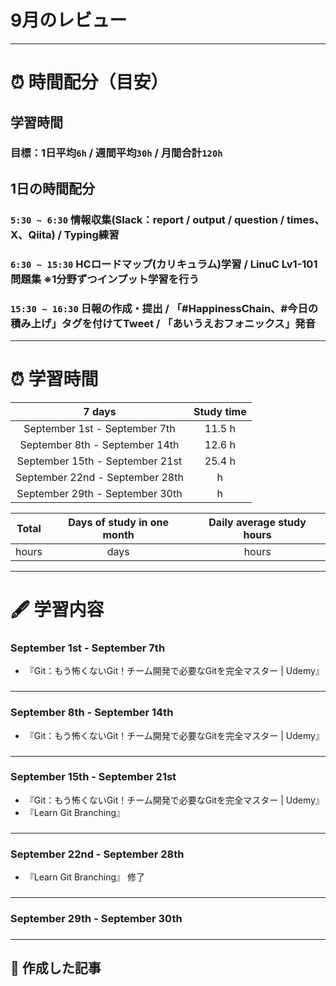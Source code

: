 # 9月のレビュー
---

# ⏰ 時間配分（目安）
## 学習時間
### 目標：1日平均`6h` / 週間平均`30h` / 月間合計`120h`
 
## 1日の時間配分
### `5:30 ~ 6:30` 情報収集(Slack：report / output / question / times、X、Qiita) / Typing練習
### `6:30 ~ 15:30` HCロードマップ(カリキュラム)学習 / LinuC Lv1-101問題集 ※1分野ずつインプット学習を行う
### `15:30 ~ 16:30` 日報の作成・提出 / 「#HappinessChain、#今日の積み上げ」タグを付けてTweet / 「あいうえおフォニックス」発音
---

# ⏰ 学習時間
| 7 days | Study time |
| :---: | :---: |
| September 1st - September 7th | 11.5 h |
| September 8th - September 14th | 12.6 h |
| September 15th - September 21st | 25.4 h |
| September 22nd - September 28th | h |
| September 29th - September 30th | h |

| Total | Days of study in one month | Daily average study hours |
| :---: | :---: | :---: |
| hours | days | hours |
---


# 🖋️ 学習内容
### September 1st - September 7th
- 『Git：もう怖くないGit！チーム開発で必要なGitを完全マスター | Udemy』
### 
---


### September 8th - September 14th
- 『Git：もう怖くないGit！チーム開発で必要なGitを完全マスター | Udemy』
### 
---


### September 15th - September 21st
- 『Git：もう怖くないGit！チーム開発で必要なGitを完全マスター | Udemy』
- 『Learn Git Branching』
### 
---


### September 22nd - September 28th
- 『Learn Git Branching』 修了
### 
---


### September 29th - September 30th
### 
---


## 📰 作成した記事
